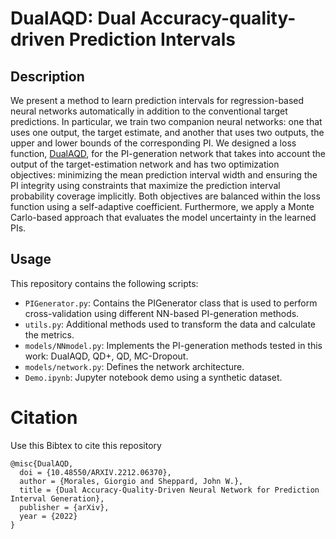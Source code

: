 # DualAQD: Dual Accuracy-quality-driven Prediction Intervals

## Description

We present a method to learn prediction intervals for regression-based neural networks automatically in addition to the conventional target predictions.
In particular, we train two companion neural networks: one that uses one output, the target estimate, and another that uses two outputs, the upper and lower bounds of the corresponding PI.
We designed a loss function, [DualAQD](https://arxiv.org/abs/2212.06370), for the PI-generation network that takes into account the output of the target-estimation network and has two optimization objectives: minimizing the mean prediction interval width and ensuring the PI integrity using constraints that maximize the prediction interval probability coverage implicitly.
Both objectives are balanced within the loss function using a self-adaptive coefficient.
Furthermore, we apply a Monte Carlo-based approach that evaluates the model uncertainty in the learned PIs.

## Usage

This repository contains the following scripts:

* `PIGenerator.py`: Contains the PIGenerator class that is used to perform cross-validation using different NN-based PI-generation methods.        
* `utils.py`: Additional methods used to transform the data and calculate the metrics. 
* `models/NNmodel.py`: Implements the PI-generation methods tested in this work: DualAQD, QD+, QD, MC-Dropout.
* `models/network.py`: Defines the network architecture.
* `Demo.ipynb`: Jupyter notebook demo using a synthetic dataset.

# Citation
Use this Bibtex to cite this repository

```
@misc{DualAQD,
  doi = {10.48550/ARXIV.2212.06370},  
  author = {Morales, Giorgio and Sheppard, John W.},  
  title = {Dual Accuracy-Quality-Driven Neural Network for Prediction Interval Generation},
  publisher = {arXiv},  
  year = {2022}
}
```